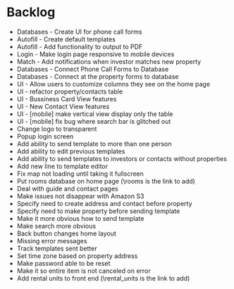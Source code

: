 Backlog
=======

* Databases - Create UI for phone call forms
* Autofill - Create default templates
* Autofill - Add functionality to output to PDF
* Login - Make login page responsive to mobile devices
* Match - Add notifications when investor matches new property
* Databases - Connect Phone Call Forms to Database
* Databases - Connect at the property forms to database
* UI - Allow users to customize columns they see on the home page
* UI - refactor property/contacts table
* UI - Bussiness Card View features
* UI - New Contact View features
* UI - [mobile] make vertical view display only the table
* UI - [mobile] fix bug where search bar is glitched out
* Change logo to transparent
* Popup login screen
* Add ability to send template to more than one person
* Add ability to edit previous templates
* Add ability to send templates to investors or contacts without properties
* Add new line to template editor
* Fix map not loading until taking it fullscreen
* Put rooms database on home page (\rooms is the link to add)
* Deal with guide and contact pages
* Make issues not disappear with Amazon S3
* Specify need to create address and contact before property
* Specify need to make property before sending template
* Make it more obvious how to send template
* Make search more obvious
* Back button changes home layout
* Missing error messages
* Track templates sent better
* Set time zone based on property address
* Make password able to be reset
* Make it so entire item is not canceled on error
* Add rental units to front end (\rental_units is the link to add)


